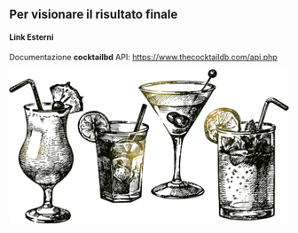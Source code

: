 ## Per visionare il risultato finale

#### Link Esterni

Documentazione **cocktailbd** API: https://www.thecocktaildb.com/api.php

<p align="center"><img src="./src/assets/image/cocktail-preview.png" alt="preview" /></p>

